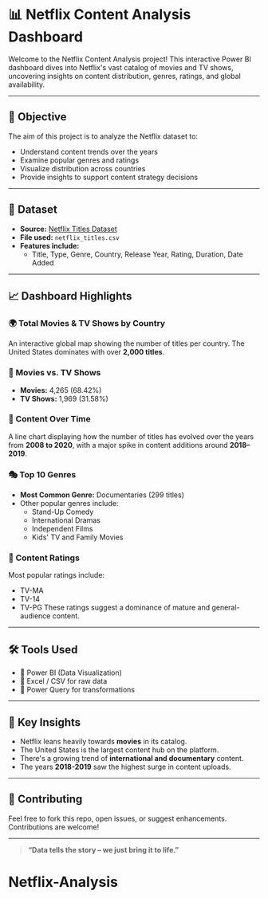 # 📊 Netflix Content Analysis Dashboard

Welcome to the Netflix Content Analysis project! This interactive Power BI dashboard dives into Netflix's vast catalog of movies and TV shows, uncovering insights on content distribution, genres, ratings, and global availability.

---

## 🧠 Objective

The aim of this project is to analyze the Netflix dataset to:
- Understand content trends over the years
- Examine popular genres and ratings
- Visualize distribution across countries
- Provide insights to support content strategy decisions

---

## 📂 Dataset

- **Source:** [Netflix Titles Dataset](https://www.kaggle.com/shivamb/netflix-shows)
- **File used:** `netflix_titles.csv`
- **Features include:**
  - Title, Type, Genre, Country, Release Year, Rating, Duration, Date Added

---

## 📈 Dashboard Highlights

### 🌍 Total Movies & TV Shows by Country
An interactive global map showing the number of titles per country. The United States dominates with over **2,000 titles**.

### 🍿 Movies vs. TV Shows
- **Movies:** 4,265 (68.42%)
- **TV Shows:** 1,969 (31.58%)

### 📅 Content Over Time
A line chart displaying how the number of titles has evolved over the years from **2008 to 2020**, with a major spike in content additions around **2018–2019**.

### 🎭 Top 10 Genres
- **Most Common Genre:** Documentaries (299 titles)
- Other popular genres include:
  - Stand-Up Comedy
  - International Dramas
  - Independent Films
  - Kids' TV and Family Movies

### 🎯 Content Ratings
Most popular ratings include:
- TV-MA
- TV-14
- TV-PG
These ratings suggest a dominance of mature and general-audience content.

---

## 🛠 Tools Used

- 📌 Power BI (Data Visualization)
- 💾 Excel / CSV for raw data
- 🧩 Power Query for transformations

---

## 📌 Key Insights

- Netflix leans heavily towards **movies** in its catalog.
- The United States is the largest content hub on the platform.
- There's a growing trend of **international and documentary** content.
- The years **2018-2019** saw the highest surge in content uploads.

---

## 🤝 Contributing

Feel free to fork this repo, open issues, or suggest enhancements. Contributions are welcome!



---

> **“Data tells the story – we just bring it to life.”**
# Netflix-Analysis
